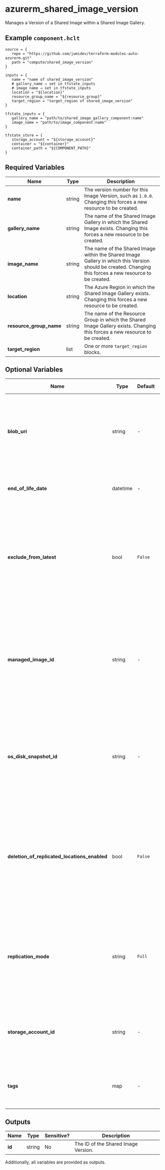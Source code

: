 # azurerm_shared_image_version

Manages a Version of a Shared Image within a Shared Image Gallery.

## Example `component.hclt`

```hcl
source = {
   repo = "https://github.com/jumidev/terraform-modules-auto-azurerm.git" 
   path = "compute/shared_image_version" 
}

inputs = {
   name = "name of shared_image_version" 
   # gallery_name → set in tfstate_inputs
   # image_name → set in tfstate_inputs
   location = "${location}" 
   resource_group_name = "${resource_group}" 
   target_region = "target_region of shared_image_version" 
}

tfstate_inputs = {
   gallery_name = "path/to/shared_image_gallery_component:name" 
   image_name = "path/to/image_component:name" 
}

tfstate_store = {
   storage_account = "${storage_account}" 
   container = "${container}" 
   container_path = "${COMPONENT_PATH}" 
}

```

## Required Variables

| Name | Type |  Description |
| ---- | --------- |  ----------- |
| **name** | string |  The version number for this Image Version, such as `1.0.0`. Changing this forces a new resource to be created. | 
| **gallery_name** | string |  The name of the Shared Image Gallery in which the Shared Image exists. Changing this forces a new resource to be created. | 
| **image_name** | string |  The name of the Shared Image within the Shared Image Gallery in which this Version should be created. Changing this forces a new resource to be created. | 
| **location** | string |  The Azure Region in which the Shared Image Gallery exists. Changing this forces a new resource to be created. | 
| **resource_group_name** | string |  The name of the Resource Group in which the Shared Image Gallery exists. Changing this forces a new resource to be created. | 
| **target_region** | list |  One or more `target_region` blocks. | 

## Optional Variables

| Name | Type |  Default  |  possible values |  Description |
| ---- | --------- |  ----------- | ----------- | ----------- |
| **blob_uri** | string |  -  |  -  |  URI of the Azure Storage Blob used to create the Image Version. Changing this forces a new resource to be created. | 
| **end_of_life_date** | datetime |  -  |  -  |  The end of life date in RFC3339 format of the Image Version. | 
| **exclude_from_latest** | bool |  `False`  |  -  |  Should this Image Version be excluded from the `latest` filter? If set to `true` this Image Version won't be returned for the `latest` version. Defaults to `false`. | 
| **managed_image_id** | string |  -  |  -  |  The ID of the Managed Image or Virtual Machine ID which should be used for this Shared Image Version. Changing this forces a new resource to be created. | 
| **os_disk_snapshot_id** | string |  -  |  -  |  The ID of the OS disk snapshot which should be used for this Shared Image Version. Changing this forces a new resource to be created. | 
| **deletion_of_replicated_locations_enabled** | bool |  `False`  |  -  |  Specifies whether this Shared Image Version can be deleted from the Azure Regions this is replicated to. Defaults to `false`. Changing this forces a new resource to be created. | 
| **replication_mode** | string |  `Full`  |  `Full`, `Shallow`  |  Mode to be used for replication. Possible values are `Full` and `Shallow`. Defaults to `Full`. Changing this forces a new resource to be created. | 
| **storage_account_id** | string |  -  |  -  |  The ID of the Storage Account where the Blob exists. Changing this forces a new resource to be created. | 
| **tags** | map |  -  |  -  |  A collection of tags which should be applied to this resource. | 



## Outputs

| Name | Type | Sensitive? | Description |
| ---- | ---- | --------- | --------- |
| **id** | string | No  | The ID of the Shared Image Version. | 

Additionally, all variables are provided as outputs.
